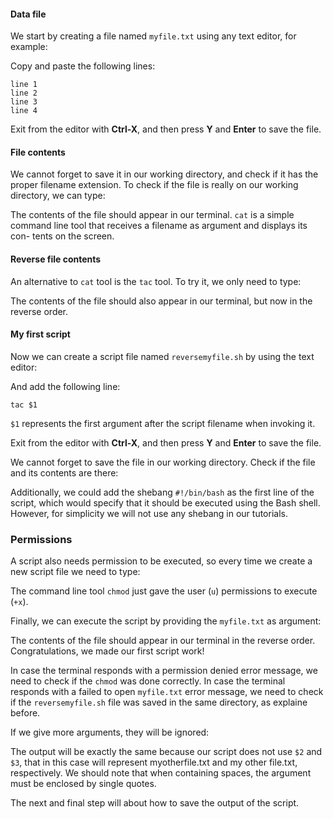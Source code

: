 <script>
import Execute from "$components/Execute.svelte";
</script>

#### Data file

We start by creating a file named `myfile.txt` using any text editor, for example:

<Execute command="nano myfile.txt" />

Copy and paste the following lines:

```text
line 1
line 2
line 3
line 4
```

Exit from the editor with **Ctrl-X**, and then press **Y** and **Enter** to save the file.

#### File contents

We cannot forget to save it in our working directory, and check if it has the
proper filename extension. To check if the file is really on our working directory, we can type:

<Execute command="cat myfile.txt" />

The contents of the file should appear in our terminal. `cat` is a simple
command line tool that receives a filename as argument and displays its con-
tents on the screen. 

#### Reverse file contents
An alternative to `cat` tool is the `tac` tool. To try it, we only need to type:

<Execute command="tac myfile.txt" />

The contents of the file should also appear in our terminal, but now in the
reverse order.

#### My first script

Now we can create a script file named `reversemyfile.sh` by using the text editor:

<Execute command="reversemyfile.sh" />

And add the following line:

```text
tac $1
```

`$1` represents the first argument after the script filename when invoking it. 

Exit from the editor with **Ctrl-X**, and then press **Y** and **Enter** to save the file.

We cannot forget to save the file in our working directory. Check if the file and its contents are there:
<Execute command="cat reversemyfile.sh" />

Additionally, we could add the shebang `#!/bin/bash` as the first line
of the script, which would specify that it should be executed using the Bash
shell. However, for simplicity we will not use any shebang in our tutorials.

### Permissions
A script also needs permission to be executed, so every time we create a new
script file we need to type:

<Execute command="chmod u+x reversemyfile.sh" />

The command line tool `chmod` just gave the user (`u`) permissions to execute
(`+x`). 

Finally, we can execute the script by providing the `myfile.txt` as argument:

<Execute command="./reversemyfile.sh myfile.txt" />

The contents of the file should appear in our terminal in the reverse order.
Congratulations, we made our first script work!

In case the terminal responds with a permission denied error message, we
need to check if the `chmod` was done correctly. In case the terminal responds with a failed to open `myfile.txt` error message, we need to check if the `reversemyfile.sh` file was saved in the same directory, as explaine before.

If we give more arguments, they will be ignored:

<Execute command="./reversemyfile.sh myfile.txt myotherfile.txt 'myother file.txt'" />

The output will be exactly the same because our script does not use `$2` and
`$3`, that in this case will represent myotherfile.txt and my other file.txt, respectively. We should note that when containing spaces, the argument must
be enclosed by single quotes.

The next and final step will about how to save the output of the script.
